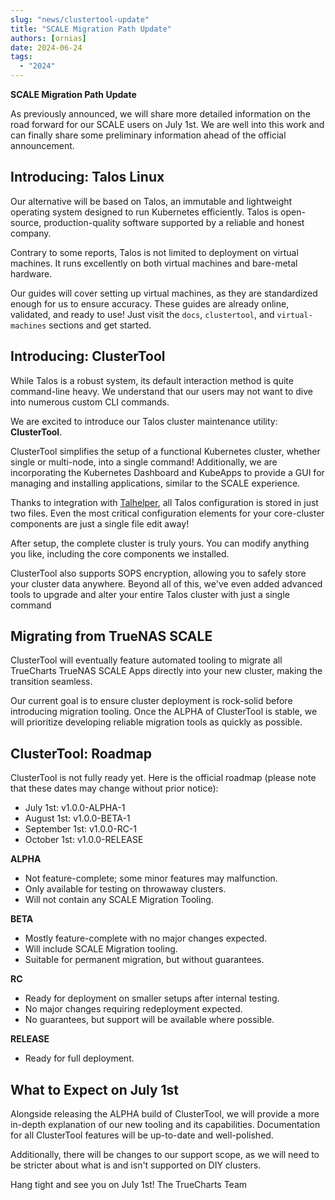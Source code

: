 ```yaml
---
slug: "news/clustertool-update"
title: "SCALE Migration Path Update"
authors: [ornias]
date: 2024-06-24
tags:
  - "2024"
---
```


**SCALE Migration Path Update**

As previously announced, we will share more detailed information on the road forward for our SCALE users on July 1st. We are well into this work and can finally share some preliminary information ahead of the official announcement.

## Introducing: Talos Linux

Our alternative will be based on Talos, an immutable and lightweight operating system designed to run Kubernetes efficiently. Talos is open-source, production-quality software supported by a reliable and honest company.

Contrary to some reports, Talos is not limited to deployment on virtual machines. It runs excellently on both virtual machines and bare-metal hardware.

Our guides will cover setting up virtual machines, as they are standardized enough for us to ensure accuracy. These guides are already online, validated, and ready to use! Just visit the `docs`, `clustertool`, and `virtual-machines` sections and get started.

## Introducing: ClusterTool

While Talos is a robust system, its default interaction method is quite command-line heavy. We understand that our users may not want to dive into numerous custom CLI commands.

We are excited to introduce our Talos cluster maintenance utility: **ClusterTool**.

ClusterTool simplifies the setup of a functional Kubernetes cluster, whether single or multi-node, into a single command! Additionally, we are incorporating the Kubernetes Dashboard and KubeApps to provide a GUI for managing and installing applications, similar to the SCALE experience.

Thanks to integration with [Talhelper](https://budimanjojo.github.io/talhelper/latest/), all Talos configuration is stored in just two files. Even the most critical configuration elements for your core-cluster components are just a single file edit away!

After setup, the complete cluster is truly yours. You can modify anything you like, including the core components we installed.

ClusterTool also supports SOPS encryption, allowing you to safely store your cluster data anywhere. Beyond all of this, we've even added advanced tools to upgrade and alter your entire Talos cluster with just a single command

## Migrating from TrueNAS SCALE

ClusterTool will eventually feature automated tooling to migrate all TrueCharts TrueNAS SCALE Apps directly into your new cluster, making the transition seamless.

Our current goal is to ensure cluster deployment is rock-solid before introducing migration tooling. Once the ALPHA of ClusterTool is stable, we will prioritize developing reliable migration tools as quickly as possible.

## ClusterTool: Roadmap

ClusterTool is not fully ready yet. Here is the official roadmap (please note that these dates may change without prior notice):

- July 1st: v1.0.0-ALPHA-1
- August 1st: v1.0.0-BETA-1
- September 1st: v1.0.0-RC-1
- October 1st: v1.0.0-RELEASE

**ALPHA**

- Not feature-complete; some minor features may malfunction.
- Only available for testing on throwaway clusters.
- Will not contain any SCALE Migration Tooling.

**BETA**

- Mostly feature-complete with no major changes expected.
- Will include SCALE Migration tooling.
- Suitable for permanent migration, but without guarantees.

**RC**

- Ready for deployment on smaller setups after internal testing.
- No major changes requiring redeployment expected.
- No guarantees, but support will be available where possible.

**RELEASE**

- Ready for full deployment.

## What to Expect on July 1st

Alongside releasing the ALPHA build of ClusterTool, we will provide a more in-depth explanation of our new tooling and its capabilities. Documentation for all ClusterTool features will be up-to-date and well-polished.

Additionally, there will be changes to our support scope, as we will need to be stricter about what is and isn't supported on DIY clusters.

Hang tight and see you on July 1st!
The TrueCharts Team
